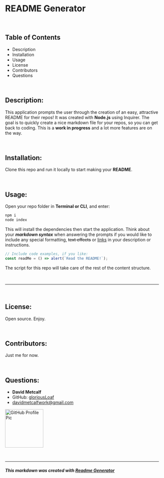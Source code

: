 
# README Generator
<p>&nbsp;</p>

## Table of Contents
* Description
* Installation
* Usage
* License
* Contributors
* Questions
<p>&nbsp;</p>

## Description:
This application prompts the user through the creation of an easy, attractive README for their repos! It was created with **Node.js** using Inquirer. The goal is to quickly create a nice markdown file for your repos, so you can get back to coding. This is a **work in progress** and a lot more features are on the way.
<p>&nbsp;</p>

## Installation:
Clone this repo and run it locally to start making your **README**.
<p>&nbsp;</p>

## Usage:
Open your repo folder in **Terminal or CLI**, and enter:
```sh
npm i
node index
```
This will install the dependencies then start the application. Think about your ***markdown syntax*** when answering the prompts if you would like to include any special formatting, ~~text effects~~ or [links](https://guides.github.com/features/mastering-markdown/) in your description or instructions.
```javascript
// Include code examples, if you like:
const readMe = () => alert(`Read the README!`);
```
The script for this repo will take care of the rest of the content structure.
<p>&nbsp;</p>

---
<p>&nbsp;</p>

## License:
Open source. Enjoy.
<p>&nbsp;</p>

## Contributors:
Just me for now.
<p>&nbsp;</p>

## Questions:
  * **David Metcalf**  
  * GitHub: [gloriousLoaf](https://github.com/gloriousLoaf)
  * <davidmetcalfwork@gmail.com>

<img src="https://github.com/gloriousLoaf.png" alt="GitHub Profile Pic" width="125" height="125">
<p>&nbsp;</p>

---

##### This markdown was created with [Readme Generator](https://github.com/gloriousLoaf/Readme-Generator)
